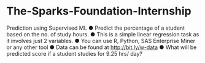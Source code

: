# The-Sparks-Foundation-Internship
Prediction using Supervised ML  ● Predict the percentage of a student based on the no. of study hours. ● This is a simple linear regression task as it involves just 2 variables. ● You can use R, Python, SAS Enterprise Miner or any other tool ● Data can be found at http://bit.ly/w-data ● What will be predicted score if a student studies for 9.25 hrs/ day?
